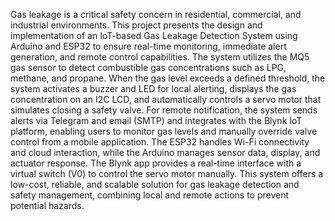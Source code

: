 Gas leakage is a critical safety concern in residential, commercial, and industrial environments.
This project presents the design and implementation of an IoT-based Gas Leakage Detection System using Arduino and ESP32 to ensure real-time monitoring, immediate alert generation,
and remote control capabilities. The system utilizes the MQ5 gas sensor to detect combustible gas concentrations such as LPG, methane, and propane. 
When the gas level exceeds a defined threshold, the system activates a buzzer and LED for local alerting, displays the gas concentration on an I2C LCD, and automatically controls a servo motor that simulates closing a safety valve.
For remote notification, the system sends alerts via Telegram and email (SMTP) and integrates with the Blynk IoT platform, enabling users to monitor gas levels and manually override valve control from a mobile application.
The ESP32 handles Wi-Fi connectivity and cloud interaction, while the Arduino manages sensor data, display, and actuator response. The Blynk app provides a real-time interface with a virtual switch (V0) to control the servo motor manually. This system offers a low-cost, reliable, and scalable solution for gas leakage detection and safety management, combining local and remote actions to prevent potential hazards.
